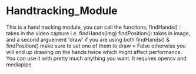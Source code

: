 # Handtracking_Module
This is a hand tracking module, you can call the functions;
findHands() : takes in the video capture i.e. findHands(img)
findPosition(): takes in image, and a second arguement 'draw' if you are using both findHands() & findPosition() make sure to set one of 
them to draw = False otherwise you will end up drawing on the hands twice which might affect performance.
You can use it with pretty much anything you want.
It requires opencv and mediapipe
